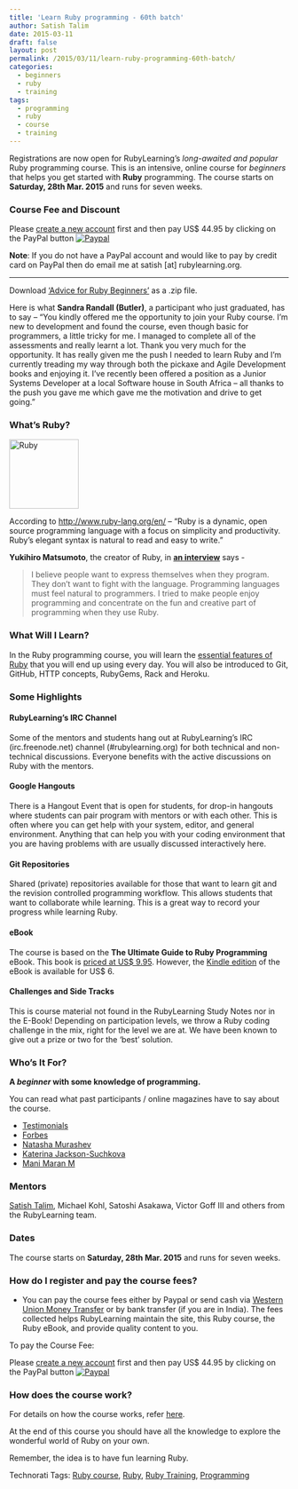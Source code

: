 ```yaml
---
title: 'Learn Ruby programming - 60th batch'
author: Satish Talim
date: 2015-03-11
draft: false
layout: post
permalink: /2015/03/11/learn-ruby-programming-60th-batch/
categories:
  - beginners
  - ruby
  - training
tags:
  - programming
  - ruby
  - course
  - training
---
```

<div>
  <p>
    <span class="drop_cap">R</span>egistrations are now open for RubyLearning&#8217;s <em>long-awaited and popular</em> Ruby programming course. This is an intensive, online course for <em>beginners</em> that helps you get started with <strong>Ruby</strong> programming. The course starts on <b>Saturday, 28th Mar. 2015</b> and runs for seven weeks.
  </p>
<!--more-->

  <h3>
    Course Fee and Discount
  </h3>
  
  <p>
    Please <a href="http://rubylearning.org/classes/login/index.php">create a new account</a> first and then pay US$ 44.95 by clicking on the PayPal button <a href="http://rubylearning.org/classes/enrol/index.php?id=58"><img src="http://rubylearning.com/images/paypal_ruby.gif" alt="Paypal" /></a>
  </p>
  
  <p>
    <b>Note</b>: If you do not have a PayPal account and would like to pay by credit card on PayPal then do email me at satish [at] rubylearning.org.
  </p>
  
  <hr />
  
  <p>
    Download <a href="http://rubylearning.com/data/AdviceRuby.zip">&#8216;Advice for Ruby Beginners&#8217;</a> as a .zip file.
  </p>
  
  <p class="update">
    Here is what <b>Sandra Randall (Butler)</b>, a participant who just graduated, has to say &#8211; &#8220;You kindly offered me the opportunity to join your Ruby course. I&#8217;m new to development and found the course, even though basic for programmers, a little tricky for me. I managed to complete all of the assessments and really learnt a lot. Thank you very much for the opportunity. It has really given me the push I needed to learn Ruby and I&#8217;m currently treading my way through both the pickaxe and Agile Development books and enjoying it. I&#8217;ve recently been offered a position as a Junior Systems Developer at a local Software house in South Africa &#8211; all thanks to the push you gave me which gave me the motivation and drive to get going.&#8221;
  </p>
  
  <h3>
    What&#8217;s Ruby?
  </h3>
  
  <p>
    <img class="alignright" title="License: http://creativecommons.org/licenses/by-sa/2.5/" src="http://rubylearning.com/images/rubylogo.png" alt="Ruby" height="125" width="125" />
  </p>
  
  <p>
    According to <a href="http://www.ruby-lang.org/en/">http://www.ruby-lang.org/en/</a> &#8211; &#8220;Ruby is a dynamic, open source programming language with a focus on simplicity and productivity. Ruby&#8217;s elegant syntax is natural to read and easy to write.&#8221;
  </p>
  
  <p>
    <b>Yukihiro Matsumoto</b>, the creator of Ruby, in <b><a href="http://linuxdevcenter.com/pub/a/linux/2001/11/29/ruby.html">an interview</a></b> says -
  </p>
  
  <blockquote>
    <p>
      I believe people want to express themselves when they program. They don&#8217;t want to fight with the language. Programming languages must feel natural to programmers. I tried to make people enjoy programming and concentrate on the fun and creative part of programming when they use Ruby.
    </p>
  </blockquote>
  
  <h3>
    What Will I Learn?
  </h3>
  
  <p>
    In the Ruby programming course, you will learn the <a href="http://rubylearning.com/satishtalim/tutorial.html">essential features of Ruby</a> that you will end up using every day. You will also be introduced to Git, GitHub, HTTP concepts, RubyGems, Rack and Heroku.
  </p>
  
  <h3>
    Some Highlights
  </h3>
  
  <h4>
    RubyLearning’s IRC Channel
  </h4>
  
  <p>
    Some of the mentors and students hang out at RubyLearning’s IRC (irc.freenode.net) channel (#rubylearning.org) for both technical and non-technical discussions. Everyone benefits with the active discussions on Ruby with the mentors.
  </p>
  
  <h4>
    Google Hangouts
  </h4>
  
  <p>
    There is a Hangout Event that is open for students, for drop-in hangouts where students can pair program with mentors or with each other. This is often where you can get help with your system, editor, and general environment. Anything that can help you with your coding environment that you are having problems with are usually discussed interactively here.
  </p>
  
  <h4>
    Git Repositories
  </h4>
  
  <p>
    Shared (private) repositories available for those that want to learn git and the revision controlled programming workflow. This allows students that want to collaborate while learning. This is a great way to record your progress while learning Ruby.
  </p>
  
  <h4>
    eBook
  </h4>
  
  <p>
    The course is based on the <strong>The Ultimate Guide to Ruby Programming</strong> eBook. This book is <a href="http://book.rubylearning.org/">priced at US$ 9.95</a>. However, the <a href="http://www.amazon.com/gp/product/B0062X2I68/ref=as_li_tf_tl?ie=UTF8&#038;camp=1789&#038;creative=9325&#038;creativeASIN=B0062X2I68&#038;linkCode=as2&#038;tag=satishtalimsw-20">Kindle edition</a> of the eBook is available for US$ 6.
  </p>
  
  <h4>
    Challenges and Side Tracks
  </h4>
  
  <p>
    This is course material not found in the RubyLearning Study Notes nor in the E-Book! Depending on participation levels, we throw a Ruby coding challenge in the mix, right for the level we are at. We have been known to give out a prize or two for the &#8216;best&#8217; solution.
  </p>
  
  <h3>
    Who&#8217;s It For?
  </h3>
  
  <p>
    <b>A <em>beginner</em> with some knowledge of programming.</b>
  </p>
  
  <p>
    You can read what past participants / online magazines have to say about the course.
  </p>
  
  <ul>
    <li>
      <a href="http://rubylearning.com/other/testimonials.html">Testimonials</a>
    </li>
    <li>
      <a href="http://www.forbes.com/sites/women2/2012/07/07/how-i-learned-to-code/print/">Forbes</a>
    </li>
    <li>
      <a href="http://natashatherobot.com/rubylearning-core-ruby-review/">Natasha Murashev</a>
    </li>
    <li>
      <a href="http://katpreneur.tumblr.com/post/27084326683/i-am-not-young-enough-to-know-everything">Katerina Jackson-Suchkova</a>
    </li>
    <li>
      <a href="http://maniempire.blogspot.in/2011/07/ruby-pair-programming.html">Mani Maran M</a>
    </li>
  </ul>
  
  <h3>
    Mentors
  </h3>
  
  <p>
    <a href="http://satishtalim.com/">Satish Talim</a>, Michael Kohl, Satoshi Asakawa, Victor Goff III and others from the RubyLearning team.
  </p>
  
  <h3>
    Dates
  </h3>
  
  <p>
    The course starts on <b>Saturday, 28th Mar. 2015</b> and runs for seven weeks.
  </p>
  
  <h3>
    How do I register and pay the course fees?
  </h3>
  
  <ul>
    <li>
      You can pay the course fees either by Paypal or send cash via <a href="http://www.westernunion.com/info/selectCountry.asp">Western Union Money Transfer</a> or by bank transfer (if you are in India). The fees collected helps RubyLearning maintain the site, this Ruby course, the Ruby eBook, and provide quality content to you.
    </li>
  </ul>
  
  <p>
    To pay the Course Fee:
  </p>
  
  <p>
    Please <a href="http://rubylearning.org/classes/login/index.php">create a new account</a> first and then pay US$ 44.95 by clicking on the PayPal button <a href="http://rubylearning.org/classes/enrol/index.php?id=58"><img src="http://rubylearning.com/images/paypal_ruby.gif" alt="Paypal" /></a>
  </p>
  
  <h3>
    How does the course work?
  </h3>
  
  <p>
    For details on how the course works, refer <a href="http://rubylearning.com/blog/how-the-course-works/">here</a>.
  </p>
  
  <p>
    At the end of this course you should have all the knowledge to explore the wonderful world of Ruby on your own.
  </p>
  
  <p>
    Remember, the idea is to have fun learning Ruby.
  </p>
</div>

Technorati Tags: <a href="http://technorati.com/tag/Ruby+course" rel="tag">Ruby course</a>, <a href="http://technorati.com/tag/Ruby" rel="tag">Ruby</a>, <a href="http://technorati.com/tag/Ruby+Training" rel="tag">Ruby Training</a>, <a href="http://technorati.com/tag/Programming" rel="tag"> Programming</a>
